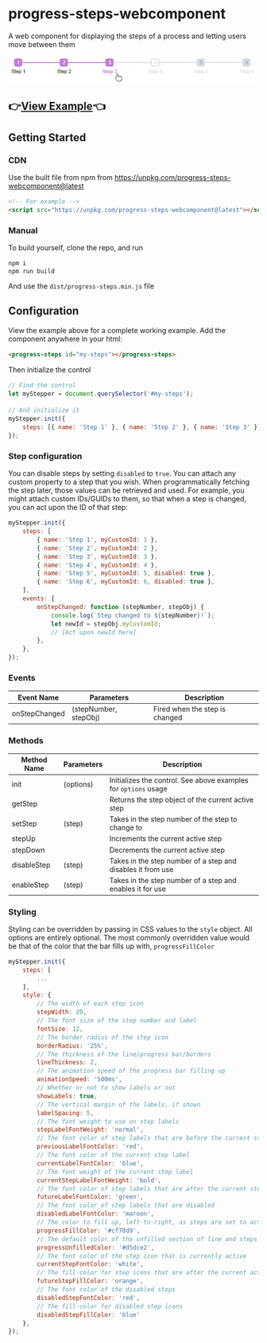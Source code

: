 # progress-steps-webcomponent

A web component for displaying the steps of a process and letting users move between them

<img src="/docs/sample.png">
	
## 👉[View Example](https://torrobinson.github.io/progress-steps-webcomponent/docs/)👈

## Getting Started

### CDN

Use the built file from npm from https://unpkg.com/progress-steps-webcomponent@latest

```html
<!-- For example -->
<script src="https://unpkg.com/progress-steps-webcomponent@latest"></script>
```

### Manual

To build yourself, clone the repo, and run

```node
npm i
npm run build
```

And use the `dist/progress-steps.min.js` file

## Configuration

View the example above for a complete working example.
Add the component anywhere in your html:

```html
<progress-steps id="my-steps"></progress-steps>
```

Then initialize the control

```js
// Find the control
let myStepper = document.querySelector('#my-steps');

// And initialize it
myStepper.init({
	steps: [{ name: 'Step 1' }, { name: 'Step 2' }, { name: 'Step 3' }],
});
```

### Step configuration

You can disable steps by setting `disabled` to `true`.
You can attach any custom property to a step that you wish. When programmatically fetching the step later, those values can be retrieved and used. For example, you might attach custom IDs/GUIDs to them, so that when a step is changed, you can act upon the ID of that step:

```js
myStepper.init({
	steps: [
		{ name: 'Step 1', myCustomId: 1 },
		{ name: 'Step 2', myCustomId: 2 },
		{ name: 'Step 3', myCustomId: 3 },
		{ name: 'Step 4', myCustomId: 4 },
		{ name: 'Step 5', myCustomId: 5, disabled: true },
		{ name: 'Step 6', myCustomId: 6, disabled: true },
	],
	events: {
		onStepChanged: function (stepNumber, stepObj) {
			console.log(`Step changed to ${stepNumber}!`);
			let newId = stepObj.myCustomId;
			// [Act upon newId here]
		},
	},
});
```

### Events

| Event Name    | Parameters            | Description                    |
| ------------- | --------------------- | ------------------------------ |
| onStepChanged | (stepNumber, stepObj) | Fired when the step is changed |

### Methods

| Method Name | Parameters | Description                                                     |
| ----------- | ---------- | --------------------------------------------------------------- |
| init        | (options)  | Initializes the control. See above examples for `options` usage |
| getStep     |            | Returns the step object of the current active step              |
| setStep     | (step)     | Takes in the step number of the step to change to               |
| stepUp      |            | Increments the current active step                              |
| stepDown    |            | Decrements the current active step                              |
| disableStep | (step)     | Takes in the step number of a step and disables it from use     |
| enableStep  | (step)     | Takes in the step number of a step and enables it for use       |

### Styling

Styling can be overridden by passing in CSS values to the `style` object. All options are entirely optional.
The most commonly overridden value would be that of the color that the bar fills up with, `progressFillColor`

```js
myStepper.init({
	steps: [
		...
	],
	style: {
		// The width of each step icon
		stepWidth: 20,
		// The font size of the step number and label
		fontSize: 12,
		// The border radius of the step icon
		borderRadius: '25%',
		// The thickness of the line/progress bar/borders
		lineThickness: 2,
		// The animation speed of the progress bar filling up
		animationSpeed: '500ms',
		// Whether or not to show labels or not
		showLabels: true,
		// The vertical margin of the labels, if shown
		labelSpacing: 5,
		// The font weight to use on step labels
		stepLabelFontWeight: 'normal',
		// The font color of step labels that are before the current step
		previousLabelFontColor: 'red',
		// The font color of the current step label
		currentLabelFontColor: 'blue',
		// The font weight of the current step label
		currentStepLabelFontWeight: 'bold',
		// The font color of step labels that are after the current step
		futureLabelFontColor: 'green',
		// The font color of step labels that are disabled
		disabledLabelFontColor: 'maroon',
		// The color to fill up, left-to-right, as steps are set to active
		progressFillColor: '#cf78d9',
		// The default color of the unfilled section of line and steps after the active step
		progressUnfilledColor: '#d5dce2',
		// The font color of the step icon that is currently active
		currentStepFontColor: 'white',
		// The fill-color for step icons that are after the current active step
		futureStepFillColor: 'orange',
		// The font color of the disabled steps
		disabledStepFontColor: 'red',
		// The fill-color for disabled step icons
		disabledStepFillColor: 'blue'
	},
});
```

